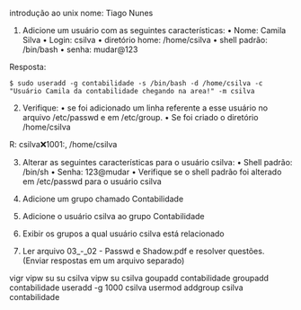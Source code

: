 introdução ao unix 
nome: Tiago Nunes
1. Adicione um usuário com as seguintes características:
• Nome: Camila Silva
• Login: csilva
• diretório home: /home/csilva
• shell padrão: /bin/bash
• senha: mudar@123


Resposta:

```
$ sudo useradd -g contabilidade -s /bin/bash -d /home/csilva -c "Usuário Camila da contabilidade chegando na area!" -m csilva
```
2. Verifique:
• se foi adicionado um linha referente a esse usuário no arquivo /etc/passwd e em
/etc/group.
• Se foi criado o diretório /home/csilva

R: csilva:x:1001:, /home/csilva

3. Alterar as seguintes características para o usuário csilva:
• Shell padrão: /bin/sh
• Senha: 123@mudar
• Verifique se o shell padrão foi alterado em /etc/passwd para o usuário csilva

4. Adicione um grupo chamado Contabilidade

5. Adicione o usuário csilva ao grupo Contabilidade

6. Exibir os grupos a qual usuário csilva está relacionado

7. Ler arquivo 03_-_02 - Passwd e Shadow.pdf e resolver questões. (Enviar respostas em
um arquivo separado)


vigr
vipw
su
su csilva
vipw
su csilva
goupadd contabilidade
groupadd contabilidade
useradd -g 1000 csilva
usermod
addgroup csilva contabilidade

